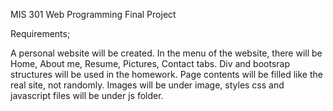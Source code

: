 MIS 301 Web Programming Final Project

Requirements;

A personal website will be created.
In the menu of the website, there will be Home, About me, Resume, Pictures, Contact tabs.
Div and bootsrap structures will be used in the homework.
Page contents will be filled like the real site, not randomly.
Images will be under image, styles css and javascript files will be under js folder.
